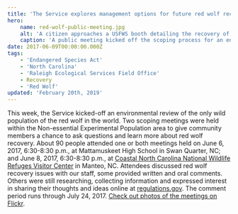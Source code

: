 ```yaml
---
title: 'The Service explores management options for future red wolf recovery'
hero:
    name: red-wolf-public-meeting.jpg
    alt: 'A citizen approaches a USFWS booth detailing the recovery of red wolves.'
    caption: 'A public meeting kicked off the scoping process for an environmental review of the only red wolf population that exists in the wild. <a href="https://flic.kr/p/UZoCZj">Photo</a> by USFWS.'
date: 2017-06-09T00:00:00.000Z
tags:
    - 'Endangered Species Act'
    - 'North Carolina'
    - 'Raleigh Ecological Services Field Office'
    - Recovery
    - 'Red Wolf'
updated: 'February 20th, 2019'
---
```


This week, the Service kicked-off an environmental review of the only wild population of the red wolf in the world. Two scoping meetings were held within the Non-essential Experimental Population area to give community members a chance to ask questions and learn more about red wolf recovery. About 90 people attended one or both meetings held on June 6, 2017, 6:30-8:30 p.m., at Mattamuskeet High School in Swan Quarter, NC; and June 8, 2017, 6:30-8:30 p.m., at [Coastal North Carolina National Wildlife Refuges Visitor Center](https://www.fws.gov/refuge/Alligator_River/visit/visitor_center.html) in Manteo, NC. Attendees discussed red wolf recovery issues with our staff, some provided written and oral comments. Others were still researching, collecting information and expressed interest in sharing their thoughts and ideas online at [regulations.gov](https://www.regulations.gov/document?D=FWS-R4-ES-2017-0006-0001). The comment period runs through July 24, 2017. [Check out photos of the meetings on Flickr](http://bit.ly/2t2wtZu).
